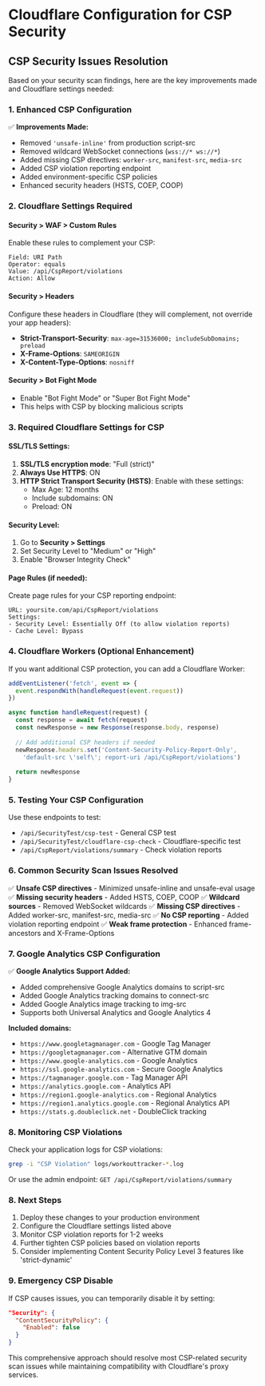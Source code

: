 # Cloudflare Configuration for CSP Security

## CSP Security Issues Resolution

Based on your security scan findings, here are the key improvements made and Cloudflare settings needed:

### 1. **Enhanced CSP Configuration**

✅ **Improvements Made:**
- Removed `'unsafe-inline'` from production script-src
- Removed wildcard WebSocket connections (`wss://* ws://*`)
- Added missing CSP directives: `worker-src`, `manifest-src`, `media-src`
- Added CSP violation reporting endpoint
- Added environment-specific CSP policies
- Enhanced security headers (HSTS, COEP, COOP)

### 2. **Cloudflare Settings Required**

#### **Security > WAF > Custom Rules**
Enable these rules to complement your CSP:
```
Field: URI Path
Operator: equals
Value: /api/CspReport/violations
Action: Allow
```

#### **Security > Headers**
Configure these headers in Cloudflare (they will complement, not override your app headers):
- **Strict-Transport-Security**: `max-age=31536000; includeSubDomains; preload`
- **X-Frame-Options**: `SAMEORIGIN`
- **X-Content-Type-Options**: `nosniff`

#### **Security > Bot Fight Mode**
- Enable "Bot Fight Mode" or "Super Bot Fight Mode"
- This helps with CSP by blocking malicious scripts

### 3. **Required Cloudflare Settings for CSP**

#### **SSL/TLS Settings:**
1. **SSL/TLS encryption mode**: "Full (strict)"
2. **Always Use HTTPS**: ON
3. **HTTP Strict Transport Security (HSTS)**: Enable with these settings:
   - Max Age: 12 months
   - Include subdomains: ON
   - Preload: ON

#### **Security Level:**
1. Go to **Security > Settings**
2. Set Security Level to "Medium" or "High"
3. Enable "Browser Integrity Check"

#### **Page Rules (if needed):**
Create page rules for your CSP reporting endpoint:
```
URL: yoursite.com/api/CspReport/violations
Settings:
- Security Level: Essentially Off (to allow violation reports)
- Cache Level: Bypass
```

### 4. **Cloudflare Workers (Optional Enhancement)**

If you want additional CSP protection, you can add a Cloudflare Worker:

```javascript
addEventListener('fetch', event => {
  event.respondWith(handleRequest(event.request))
})

async function handleRequest(request) {
  const response = await fetch(request)
  const newResponse = new Response(response.body, response)
  
  // Add additional CSP headers if needed
  newResponse.headers.set('Content-Security-Policy-Report-Only', 
    'default-src \'self\'; report-uri /api/CspReport/violations')
  
  return newResponse
}
```

### 5. **Testing Your CSP Configuration**

Use these endpoints to test:
- `/api/SecurityTest/csp-test` - General CSP test
- `/api/SecurityTest/cloudflare-csp-check` - Cloudflare-specific test
- `/api/CspReport/violations/summary` - Check violation reports

### 6. **Common Security Scan Issues Resolved**

✅ **Unsafe CSP directives** - Minimized unsafe-inline and unsafe-eval usage
✅ **Missing security headers** - Added HSTS, COEP, COOP
✅ **Wildcard sources** - Removed WebSocket wildcards
✅ **Missing CSP directives** - Added worker-src, manifest-src, media-src
✅ **No CSP reporting** - Added violation reporting endpoint
✅ **Weak frame protection** - Enhanced frame-ancestors and X-Frame-Options

### 7. **Google Analytics CSP Configuration**

✅ **Google Analytics Support Added:**
- Added comprehensive Google Analytics domains to script-src
- Added Google Analytics tracking domains to connect-src  
- Added Google Analytics image tracking to img-src
- Supports both Universal Analytics and Google Analytics 4

**Included domains:**
- `https://www.googletagmanager.com` - Google Tag Manager
- `https://googletagmanager.com` - Alternative GTM domain
- `https://www.google-analytics.com` - Google Analytics
- `https://ssl.google-analytics.com` - Secure Google Analytics
- `https://tagmanager.google.com` - Tag Manager API
- `https://analytics.google.com` - Analytics API
- `https://region1.google-analytics.com` - Regional Analytics
- `https://region1.analytics.google.com` - Regional Analytics API
- `https://stats.g.doubleclick.net` - DoubleClick tracking

### 8. **Monitoring CSP Violations**

Check your application logs for CSP violations:
```bash
grep -i "CSP Violation" logs/workouttracker-*.log
```

Or use the admin endpoint:
`GET /api/CspReport/violations/summary`

### 8. **Next Steps**

1. Deploy these changes to your production environment
2. Configure the Cloudflare settings listed above
3. Monitor CSP violation reports for 1-2 weeks
4. Further tighten CSP policies based on violation reports
5. Consider implementing Content Security Policy Level 3 features like 'strict-dynamic'

### 9. **Emergency CSP Disable**

If CSP causes issues, you can temporarily disable it by setting:
```json
"Security": {
  "ContentSecurityPolicy": {
    "Enabled": false
  }
}
```

This comprehensive approach should resolve most CSP-related security scan issues while maintaining compatibility with Cloudflare's proxy services.
